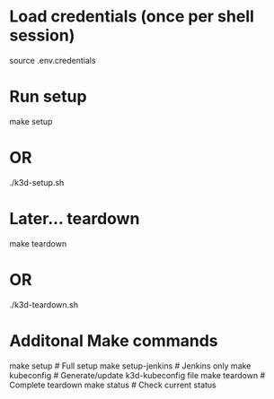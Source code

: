 # Load credentials (once per shell session)
source .env.credentials

# Run setup
make setup
# OR
./k3d-setup.sh

# Later... teardown
make teardown
# OR  
./k3d-teardown.sh

# Additonal Make commands
make setup              # Full setup
make setup-jenkins      # Jenkins only
make kubeconfig         # Generate/update k3d-kubeconfig file
make teardown           # Complete teardown
make status             # Check current status